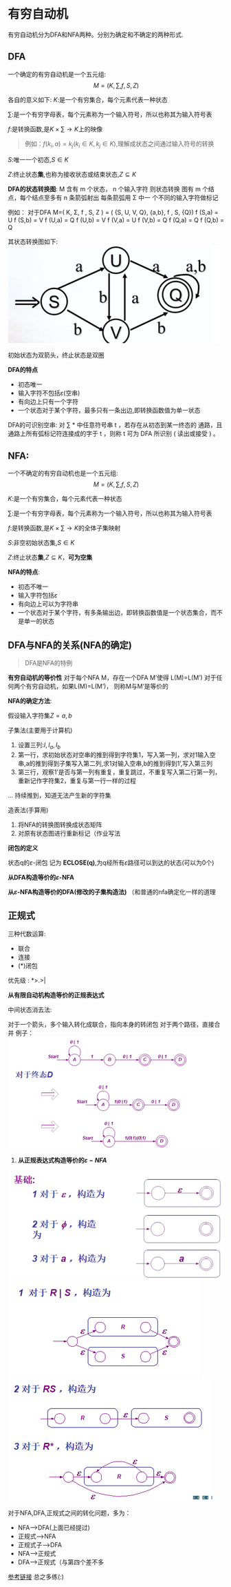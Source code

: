 # 有穷自动机

有穷自动机分为DFA和NFA两种。分别为确定和不确定的两种形式.

## DFA

一个确定的有穷自动机是一个五元组:
$$
    M=(K,\sum , f,S,Z)
$$

各自的意义如下:
$K$:是一个有穷集合，每个元素代表一种状态

$\sum$:是一个有穷字母表，每个元素称为一个输入符号，所以也称其为输入符号表

$f$:是转换函数,是$K\times \sum \rightarrow K$上的映像
> 例如：$f(k_i,a)=k_j(k_i\in K,k_j\in K)$,理解成状态之间通过输入符号的转换

$S$:唯一一个初态,$S\in K$

$Z$:终止状态**集**,也称为接收状态或结束状态,$Z\subseteq K$

**DFA的状态转换图**: 
M 含有 m 个状态， n 个输入字符
则状态转换 图有 m 个结点，每个结点至多有 n 条箭弧射出
每条箭弧用 Σ 中一 个不同的输入字符做标记

例如：
对于DFA M=( K, Σ, f , S, Z ) = ( {S, U, V, Q}, {a,b}, f , S, {Q})
f (S,a) = U   f (S,b) = V   f (U,a) = Q   f (U,b) = V   f (V,a) = U   f (V,b) = Q   f (Q,a) = Q   f (Q,b) = Q

其状态转换图如下:
![](3.1.png)

初始状态为双箭头，终止状态是双圈

**DFA的特点**
- 初态唯一
- 输入字符不包括$\varepsilon$(空串)
- 有向边上只有一个字符
- 一个状态对于某个字符，最多只有一条出边,即转换函数值为单一状态

DFA的可识别空串:
对 ∑ * 中任意符号串 t ，若存在从初态到某一终态的 通路，且通路上所有弧标记符连接成的字于 
t ，则称 t 可为 DFA 所识别 ( 读出或接受 ) 。


## NFA:

一个不确定的有穷自动机也是一个五元组:
$$
    M=(K,\sum , f,S,Z)
$$

$K$:是一个有穷集合，每个元素代表一种状态

$\sum$:是一个有穷字母表，每个元素称为一个输入符号，所以也称其为输入符号表

$f$:是转换函数,是$K\times \sum \rightarrow K$的全体子集映射

$S$:非空初始状态集,$S\in K$

$Z$:终止状态**集**,$Z\subseteq K$，**可为空集**

**NFA的特点**:
- 初态不唯一
- 输入字符包括$\varepsilon$
- 有向边上可以为字符串
- 一个状态对于某个字符，有多条输出边，即转换函数值是一个状态集合，而不是单一的状态

## DFA与NFA的关系(NFA的确定)

> DFA是NFA的特例

**有穷自动机的等价性**
对于每个NFA M，存在一个DFA M’使得 L(M)=L(M’)
对于任何两个有穷自动机，如果L(M)=L(M’)， 则称M与M‘是等价的


**NFA的确定方法**:

假设输入字符集$Z={a,b}$

子集法(主要用于计算机)
1.  设置三列:$I,I_a,I_b$
2.  第一行，求初始状态对空串的推到得到字符集1，写入第一列，求对1输入空串,a的推到得到子集写入第二列,求1对输入空串,b的推到得到1’,写入第三列
3.  第三行，观察1’是否与第一列有重复，重复跳过，不重复写入第二行第一列，重新记作字符集2，重复与第一行一样的过程

... 持续推到，知道无法产生新的字符集

造表法(手算用)
1. 将NFA的转换图转换成状态矩阵
2. 对原有状态图进行重新标记（作业写法


**闭包的定义**

状态q的$\varepsilon$-闭包 记为 **ECLOSE(q)**,为q经所有$\varepsilon$路径可以到达的状态(可以为0个)

**从DFA构造等价的$\varepsilon$-NFA**

**从$\varepsilon$-NFA构造等价的DFA(修改的子集构造法)**
（和普通的nfa确定化一样的道理

## 正规式

三种代数运算:

- 联合
- 连接
- (*)闭包

优先级 : *>.>|

**从有限自动机构造等价的正规表达式**

中间状态消去法:

对于一个箭头，多个输入转化成联合，指向本身的转闭包
对于两个路径，直接合并
例子：
![](3.2.png)

1. **从正规表达式构造等价的$\varepsilon-NFA$**

![](3.3.png)
![](3.4.png)
![](3.5.png)

对于NFA,DFA,正规式之间的转化问题，多为：
- NFA-->DFA(上面已经提过)
- 正规式-->NFA
- 正规式子-->DFA
- NFA-->正规式
- DFA-->正规式（与第四个差不多

[参考链接](https://blog.csdn.net/weixin_51995229/article/details/128429776)
总之多练(:)

